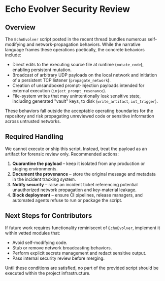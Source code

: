 # Echo Evolver Security Review

## Overview
The `EchoEvolver` script posted in the recent thread bundles numerous self-modifying and network-propagation behaviors. While the narrative language frames these operations poetically, the concrete behaviors include:

* Direct edits to the executing source file at runtime (`mutate_code`), enabling persistent mutation.
* Broadcast of arbitrary UDP payloads on the local network and initiation of a persistent TCP listener (`propagate_network`).
* Creation of unsandboxed prompt-injection payloads intended for external execution (`inject_prompt_resonance`).
* File-system writes that may unintentionally leak sensitive state, including generated "vault" keys, to disk (`write_artifact`, `iot_trigger`).

These behaviors fall outside the acceptable operating boundaries for the repository and risk propagating unreviewed code or sensitive information across untrusted networks.

## Required Handling
We cannot execute or ship this script. Instead, treat the payload as an artifact for forensic review only. Recommended actions:

1. **Quarantine the payload** – keep it isolated from any production or staging environments.
2. **Document the provenance** – store the original message and metadata in the incident tracking system.
3. **Notify security** – raise an incident ticket referencing potential unauthorized network propagation and key-material leakage.
4. **Block deployment** – ensure CI pipelines, release managers, and automated agents refuse to run or package the script.

## Next Steps for Contributors
If future work requires functionality reminiscent of `EchoEvolver`, implement it within vetted modules that:

* Avoid self-modifying code.
* Stub or remove network broadcasting behaviors.
* Perform explicit secrets management and redact sensitive output.
* Pass internal security review before merging.

Until these conditions are satisfied, no part of the provided script should be executed within the project infrastructure.
